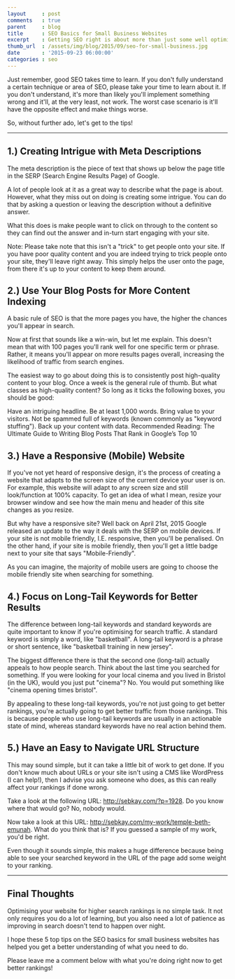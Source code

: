 ```yaml
---
layout     : post
comments   : true
parent     : blog
title      : SEO Basics for Small Business Websites
excerpt    : Getting SEO right is about more than just some well optimised title tags and publishing a blog post once a month. Climbing the search ladder takes time, effort and a lot of patience.
thumb_url  : /assets/img/blog/2015/09/seo-for-small-business.jpg
date       : '2015-09-23 06:00:00'
categories : seo
---
```


Just remember, good SEO takes time to learn. If you don't fully understand a certain technique or area of SEO, please take your time to learn about it. If you don't understand, it's more than likely you'll implement something wrong and it'll, at the very least, not work. The worst case scenario is it'll have the opposite effect and make things worse.

So, without further ado, let's get to the tips!

***

## 1.) Creating Intrigue with Meta Descriptions
The meta description is the piece of text that shows up below the page title in the SERP (Search Engine Results Page) of Google.

A lot of people look at it as a great way to describe what the page is about. However, what they miss out on doing is creating some intrigue. You can do that by asking a question or leaving the description without a definitive answer.

What this does is make people want to click on through to the content so they can find out the answer and in-turn start engaging with your site.

Note: Please take note that this isn't a "trick" to get people onto your site. If you have poor quality content and you are indeed trying to trick people onto your site, they'll leave right away. This simply helps the user onto the page, from there it's up to your content to keep them around.

## 2.) Use Your Blog Posts for More Content Indexing
A basic rule of SEO is that the more pages you have, the higher the chances you'll appear in search.

Now at first that sounds like a win-win, but let me explain. This doesn't mean that with 100 pages you'll rank well for one specific term or phrase. Rather, it means you'll appear on more results pages overall, increasing the likelihood of traffic from search engines.

The easiest way to go about doing this is to consistently post high-quality content to your blog. Once a week is the general rule of thumb. But what classes as high-quality content? So long as it ticks the following boxes, you should be good:

Have an intriguing headline.
Be at least 1,000 words.
Bring value to your visitors.
Not be spammed full of keywords (known commonly as "keyword stuffing").
Back up your content with data.
Recommended Reading: The Ultimate Guide to Writing Blog Posts That Rank in Google’s Top 10

## 3.) Have a Responsive (Mobile) Website
If you've not yet heard of responsive design, it's the process of creating a website that adapts to the screen size of the current device your user is on. For example, this website will adapt to any screen size and still look/function at 100% capacity. To get an idea of what I mean, resize your browser window and see how the main menu and header of this site changes as you resize.

But why have a responsive site? Well back on April 21st, 2015 Google released an update to the way it deals with the SERP on mobile devices. If your site is not mobile friendly, I.E. responsive, then you'll be penalised. On the other hand, if your site is mobile friendly, then you'll get a little badge next to your site that says "Mobile-Friendly".

As you can imagine, the majority of mobile users are going to choose the mobile friendly site when searching for something.

## 4.) Focus on Long-Tail Keywords for Better Results
The difference between long-tail keywords and standard keywords are quite important to know if you're optimising for search traffic. A standard keyword is simply a word, like "basketball". A long-tail keyword is a phrase or short sentence, like "basketball training in new jersey".

The biggest difference there is that the second one (long-tail) actually appeals to how people search. Think about the last time you searched for something. If you were looking for your local cinema and you lived in Bristol (in the UK), would you just put "cinema"? No. You would put something like "cinema opening times bristol".

By appealing to these long-tail keywords, you're not just going to get better rankings, you're actually going to get better traffic from those rankings. This is because people who use long-tail keywords are usually in an actionable state of mind, whereas standard keywords have no real action behind them.

## 5.) Have an Easy to Navigate URL Structure
This may sound simple, but it can take a little bit of work to get done. If you don't know much about URLs or your site isn't using a CMS like WordPress (I can help!), then I advise you ask someone who does, as this can really affect your rankings if done wrong.

Take a look at the following URL: http://sebkay.com/?p=1928. Do you know where that would go? No, nobody would.

Now take a look at this URL: http://sebkay.com/my-work/temple-beth-emunah. What do you think that is? If you guessed a sample of my work, you'd be right.

Even though it sounds simple, this makes a huge difference because being able to see your searched keyword in the URL of the page add some weight to your ranking.

***

## Final Thoughts
Optimising your website for higher search rankings is no simple task. It not only requires you do a lot of learning, but you also need a lot of patience as improving in search doesn't tend to happen over night.

I hope these 5 top tips on the SEO basics for small business websites has helped you get a better understanding of what you need to do.

Please leave me a comment below with what you're doing right now to get better rankings!
